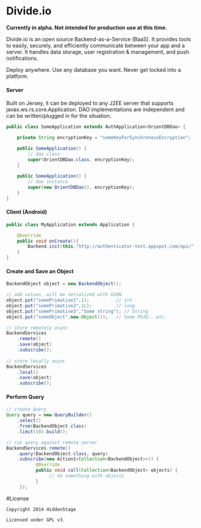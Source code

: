 Divide.io
===========

**Currently in alpha. Not intended for production use at this time.**

Divide.io is an open source Backend-as-a-Service (BaaS). It provides tools to easily, securely, and efficiently communicate between your app and a server. It handles data storage, user registration & management, and push notifications.

Deploy anywhere. Use any database you want. Never get locked into a platform.

#### Server
Built on Jersey, it can be deployed to any J2EE server that supports javax.ws.rs.core.Application. DAO implementations are independent and can be written/plugged in for the situation.

```java
public class SomeApplication extends AuthApplication<OrientDBDao> {

    private String encryptionKey = "someKeyForSynchronousEncryption";

    public SomeApplication() {
    	// dao class
        super(OrientDBDao.class, encryptionKey);
    }
    
    public SomeApplication() {
        // dao instance
        super(new OrientDBDao(), encryptionKey);
    }
}
```
#### Client (Android)
```java
public class MyApplication extends Application {

    @Override
    public void onCreate(){
        Backend.init(this,"http://authenticator-test.appspot.com/api/");
    }
}
```
#### Create and Save an Object
```java
BackendObject object = new BackendObject();

// add values, will be serialized with GSON
object.put("somePrimative1",1);          // int
object.put("somePrimative2",1L);         // long
object.put("somePrimative3","Some string"); // String
object.put("someObject",new Object());   // Some POJO...etc.

// store remotely async
BackendServices
	.remote()
	.save(object)
	.subscribe();
        
// store locally async
BackendServices
	.local()
	.save(object)
	.subscribe();
```
#### Perform Query
```java
// create Query
Query query = new QueryBuilder()
    .select()
    .from(BackendObject.class)
    .limit(10).build();

// run query against remote server
BackendServices.remote()
    .query(BackendObject.class, query)
    .subscribe(new Action1<Collection<BackendObject>>() {
           @Override
           public void call(Collection<BackendObject> objects) {
 	     		// do something with objects
           }
     });
```
#License
```
Copyright 2014 HiddenStage

Licensed under GPL v3.
```
